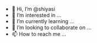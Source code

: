 - 👋 Hi, I’m @shiyasi
- 👀 I’m interested in ...
- 🌱 I’m currently learning ...
- 💞️ I’m looking to collaborate on ...
- 📫 How to reach me ...

<!---
shiyasi/shiyasi is a ✨ special ✨ repository because its `README.md` (this file) appears on your GitHub profile.
You can click the Preview link to take a look at your changes.
--->

